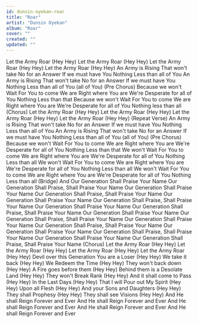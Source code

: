 ```yaml
---
id: dunsin-oyekan-roar
title: "Roar"
artist: "Dunsin Oyekan"
album: "Roar"
cover: ""
created: ""
updated: ""
---
```


Let the Army Roar (Hey Hey)
Let the Army Roar (Hey Hey)
Let the Army Roar (Hey Hey)
Let the Army Roar (Hey Hey)
An Army is Rising
That won't take No for an Answer
If we must have You
Nothing Less than all of You
An Army is Rising
That won't take No for an Answer
If we must have You
Nothing Less than all of You
(all of You)
(Pre  Chorus)
Because we won't Wait
For You to come
We are Right where You are
We're Desperate for all of You
Nothing Less than that
Because we won't Wait
For You to come
We are Right where You are
We're Desperate for all of You
Nothing less than all
(Chorus)
Let the Army Roar (Hey Hey)
Let the Army Roar (Hey Hey)
Let the Army Roar (Hey Hey)
Let the Army Roar (Hey Hey)
(Repeat Verse)
An Army is Rising
That won't take No for an Answer
If we must have You
Nothing Less than all of You
An Army is Rising
That won't take No for an Answer
If we must have You
Nothing Less than all of You
(all of You)
(Pre  Chorus)
Because we won't Wait
For You to come
We are Right where You are
We're Desperate for all of You
Nothing Less than that
We won't Wait
For You to come
We are Right where You are
We're Desperate for all of You
Nothing Less than all
We won't Wait
For You to come
We are Right where You are
We're Desperate for all of You
Nothing Less than all
We won't Wait
For You to come
We are Right where You are
We're Desperate for all of You
Nothing Less than all
(Bridge)
And Our Generation
Shall Praise Your Name
Our Generation Shall Praise,
Shall Praise Your Name
Our Generation
Shall Praise Your Name
Our Generation Shall Praise,
Shall Praise Your Name
Our Generation
Shall Praise Your Name
Our Generation Shall Praise,
Shall Praise Your Name
Our Generation
Shall Praise Your Name
Our Generation Shall Praise,
Shall Praise Your Name
Our Generation
Shall Praise Your Name
Our Generation Shall Praise,
Shall Praise Your Name
Our Generation
Shall Praise Your Name
Our Generation Shall Praise,
Shall Praise Your Name
Our Generation
Shall Praise Your Name
Our Generation Shall Praise,
Shall Praise Your Name
Our Generation
Shall Praise Your Name
Our Generation Shall Praise,
Shall Praise Your Name
(Chorus)
Let the Army Roar (Hey Hey)
Let the Army Roar (Hey Hey)
Let the Army Roar (Hey Hey)
Let the Army Roar (Hey Hey)
Devil over this Generation
You are a Loser
(Hey Hey)
We take it back
(Hey Hey)
We Redeem the Time
(Hey Hey)
They won't back down
(Hey Hey)
A Fire goes before them
(Hey Hey)
Behind them is a Desolate Land
(Hey Hey)
They won't Break Rank
(Hey Hey)
And it shall come to Pass
(Hey Hey)
In the Last Days (Hey Hey)
That I will Pour out My Spirit
(Hey Hey)
Upon all Flesh (Hey Hey)
And your Sons and Daughters
(Hey Hey)
They shall Prophesy (Hey Hey)
They shall see Visions (Hey Hey)
And He shall Reign
Forever and Ever
And He shall Reign
Forever and Ever
And He shall Reign
Forever and Ever
And He shall Reign
Forever and Ever
And He shall Reign
Forever and Ever